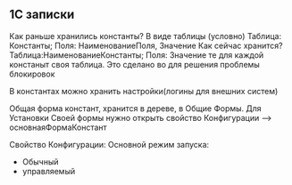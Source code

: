 ## 1С записки
Как раньше хранились константы? В виде таблицы (условно)  Таблица: Константы; Поля: НаименованиеПоля, Значение
Как сейчас хранится? Таблица:НаименованиеКонстанты; Поля: Значение
те для каждой констаныт своя таблица. Это сделано во для решения проблемы блокировок

В константах можно хранить настройки(логины для внешних систем)

Общая форма констант, хранится в дереве, в Общие Формы.
Для Установки Своей формы нужно открыть свойство Конфигурации --> основнаяФормаКонстант

Свойство Конфигурации:
Основной режим запуска: 
  + Обычный 
  + управляемый

